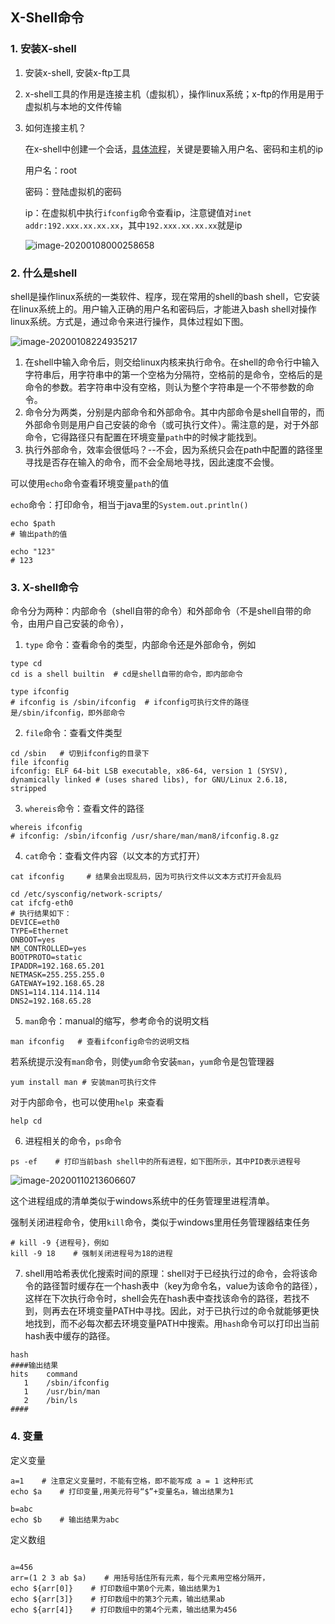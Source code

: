 ## X-Shell命令

### 1. 安装X-shell

1. 安装x-shell, 安装x-ftp工具

2. x-shell工具的作用是连接主机（虚拟机），操作linux系统；x-ftp的作用是用于虚拟机与本地的文件传输

3. 如何连接主机？

   在x-shell中创建一个会话，[具体流程](https://jingyan.baidu.com/article/39810a235e5b3eb636fda691.html)，关键是要输入用户名、密码和主机的ip

   用户名：root

   密码：登陆虚拟机的密码

   ip：在虚拟机中执行`ifconfig`命令查看ip，注意键值对`inet addr:192.xxx.xx.xx.xx`，其中`192.xxx.xx.xx.xx`就是ip

   ![image-20200108000258658](https://github.com/wangjiawen1993year/JavaPrinciple/blob/master/knowledge/resource/picture/image-20200110213606607.png)



### 2. 什么是shell

shell是操作linux系统的一类软件、程序，现在常用的shell的bash shell，它安装在linux系统上的。用户输入正确的用户名和密码后，才能进入bash shell对操作linux系统。方式是，通过命令来进行操作，具体过程如下图。

![image-20200108224935217](https://github.com/wangjiawen1993year/JavaPrinciple/blob/master/knowledge/image-20200108224935217.png)

1. 在shell中输入命令后，则交给linux内核来执行命令。在shell的命令行中输入字符串后，用字符串中的第一个空格为分隔符，空格前的是命令，空格后的是命令的参数。若字符串中没有空格，则认为整个字符串是一个不带参数的命令。
2. 命令分为两类，分别是内部命令和外部命令。其中内部命令是shell自带的，而外部命令则是用户自己安装的命令（或可执行文件）。需注意的是，对于外部命令，它得路径只有配置在环境变量`path`中的时候才能找到。
3. 执行外部命令，效率会很低吗？--不会，因为系统只会在path中配置的路径里寻找是否存在输入的命令，而不会全局地寻找，因此速度不会慢。

可以使用`echo`命令查看环境变量`path`的值

`echo`命令：打印命令，相当于java里的`System.out.println()`

``` shell
echo $path
# 输出path的值

echo "123"
# 123
```



### 3. X-shell命令

命令分为两种：内部命令（shell自带的命令）和外部命令（不是shell自带的命令，由用户自己安装的命令），

1. `type` 命令：查看命令的类型，内部命令还是外部命令，例如

```shell
type cd
cd is a shell builtin  # cd是shell自带的命令，即内部命令 

type ifconfig
# ifconfig is /sbin/ifconfig  # ifconfig可执行文件的路径是/sbin/ifconfig，即外部命令
```



2. `file`命令：查看文件类型

``` shell
cd /sbin   # 切到ifconfig的目录下
file ifconfig
ifconfig: ELF 64-bit LSB executable, x86-64, version 1 (SYSV), dynamically linked # (uses shared libs), for GNU/Linux 2.6.18, stripped
```



3. `whereis`命令：查看文件的路径

```shell
whereis ifconfig
# ifconfig: /sbin/ifconfig /usr/share/man/man8/ifconfig.8.gz
```



4. `cat`命令：查看文件内容（以文本的方式打开）

```shell
cat ifconfig     # 结果会出现乱码，因为可执行文件以文本方式打开会乱码

cd /etc/sysconfig/network-scripts/
cat ifcfg-eth0
# 执行结果如下：
DEVICE=eth0
TYPE=Ethernet
ONBOOT=yes
NM_CONTROLLED=yes
BOOTPROTO=static
IPADDR=192.168.65.201
NETMASK=255.255.255.0
GATEWAY=192.168.65.28
DNS1=114.114.114.114
DNS2=192.168.65.28
```



5. `man`命令：manual的缩写，参考命令的说明文档

```shell
man ifconfig   # 查看ifconfig命令的说明文档
```

若系统提示没有`man`命令，则使`yum`命令安装`man`，`yum`命令是包管理器

```shell
yum install man # 安装man可执行文件
```

对于内部命令，也可以使用`help `来查看

``` shell
help cd
```



6. 进程相关的命令，`ps`命令

```shell
ps -ef    # 打印当前bash shell中的所有进程，如下图所示，其中PID表示进程号
```

![image-20200110213606607](https://github.com/wangjiawen1993year/JavaPrinciple/blob/master/knowledge/image-20200110213606607.png)

这个进程组成的清单类似于windows系统中的任务管理里进程清单。

强制关闭进程命令，使用`kill`命令，类似于windows里用任务管理器结束任务

```shell
# kill -9 {进程号}，例如
kill -9 18    # 强制关闭进程号为18的进程
```



7. shell用哈希表优化搜索时间的原理：shell对于已经执行过的命令，会将该命令的路径暂时缓存在一个hash表中（key为命令名，value为该命令的路径），这样在下次执行命令时，shell会先在hash表中查找该命令的路径，若找不到，则再去在环境变量PATH中寻找。因此，对于已执行过的命令就能够更快地找到，而不必每次都去环境变量PATH中搜索。用`hash`命令可以打印出当前hash表中缓存的路径。

```shell
hash
####输出结果
hits	command
   1	/sbin/ifconfig
   1	/usr/bin/man
   2	/bin/ls
####
```



### 4. 变量

定义变量

```shell
a=1    # 注意定义变量时，不能有空格，即不能写成 a = 1 这种形式
echo $a    # 打印变量,用美元符号“$”+变量名a，输出结果为1

b=abc
echo $b    # 输出结果为abc
```



定义数组

```shell

a=456
arr=(1 2 3 ab $a)    # 用括号括住所有元素，每个元素用空格分隔开，
echo ${arr[0]}    # 打印数组中第0个元素，输出结果为1
echo ${arr[3]}    # 打印数组中的第3个元素，输出结果ab
echo ${arr[4]}    # 打印数组中的第4个元素，输出结果为456
```

















